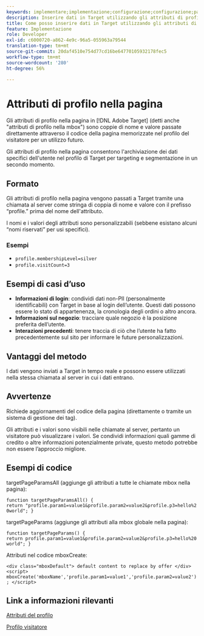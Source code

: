 ```yaml
---
keywords: implementare;implementazione;configurazione;configurazione;parametro di pagina
description: Inserire dati in Target utilizzando gli attributi di profilo nella pagina.
title: Come posso inserire dati in Target utilizzando gli attributi di profilo nella pagina?
feature: Implementazione
role: Developer
exl-id: c6000720-a862-4e9c-96a5-055963a79544
translation-type: tm+mt
source-git-commit: 20daf4510e754d77cd16be64770105932178fec5
workflow-type: tm+mt
source-wordcount: '280'
ht-degree: 56%

---
```


# Attributi di profilo nella pagina

Gli attributi di profilo nella pagina in [!DNL Adobe Target] (detti anche &quot;attributi di profilo nella mbox&quot;) sono coppie di nome e valore passate direttamente attraverso il codice della pagina memorizzate nel profilo del visitatore per un utilizzo futuro.

Gli attributi di profilo nella pagina consentono l&#39;archiviazione dei dati specifici dell&#39;utente nel profilo di Target per targeting e segmentazione in un secondo momento.

## Formato

Gli attributi di profilo nella pagina vengono passati a Target tramite una chiamata al server come stringa di coppia di nome e valore con il prefisso “profile.” prima del nome dell&#39;attributo.

I nomi e i valori degli attributi sono personalizzabili (sebbene esistano alcuni “nomi riservati” per usi specifici).

### Esempi

* `profile.membershipLevel=silver`
* `profile.visitCount=3`

## Esempi di casi d’uso

* **Informazioni di login**: condividi dati non-PII (personalmente identificabili) con Target in base al login dell’utente. Questi dati possono essere lo stato di appartenenza, la cronologia degli ordini o altro ancora.
* **Informazioni sul negozio**: tracciare quale negozio è la posizione preferita dell’utente.
* **Interazioni precedenti**: tenere traccia di ciò che l’utente ha fatto precedentemente sul sito per informare le future personalizzazioni.

## Vantaggi del metodo

I dati vengono inviati a Target in tempo reale e possono essere utilizzati nella stessa chiamata al server in cui i dati entrano.

## Avvertenze

Richiede aggiornamenti del codice della pagina (direttamente o tramite un sistema di gestione dei tag).

Gli attributi e i valori sono visibili nelle chiamate al server, pertanto un visitatore può visualizzare i valori. Se condividi informazioni quali gamme di credito o altre informazioni potenzialmente private, questo metodo potrebbe non essere l’approccio migliore.

## Esempi di codice

targetPageParamsAll (aggiunge gli attributi a tutte le chiamate mbox nella pagina):

`function targetPageParamsAll() { return "profile.param1=value1&profile.param2=value2&profile.p3=hello%20world"; }`

targetPageParams (aggiunge gli attributi alla mbox globale nella pagina):

`function targetPageParams() { return profile.param1=value1&profile.param2=value2&profile.p3=hello%20world"; }`

Attributi nel codice mboxCreate:

`<div class="mboxDefault"> default content to replace by offer </div> <script> mboxCreate('mboxName','profile.param1=value1','profile.param2=value2'); </script>`

## Link a informazioni rilevanti

[Attributi del profilo](/help/c-target/c-visitor-profile/profile-parameters.md#concept_01A30B4762D64CD5946B3AA38DC8A201)

[Profilo visitatore](/help/c-target/c-audiences/c-target-rules/visitor-profile.md#concept_E972690B9A4C4372A34229FA37EDA38E)
